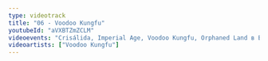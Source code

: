 ```yaml
---
type: videotrack
title: "06 - Voodoo Kungfu"
youtubeId: "aVXBTZmZCLM"
videoevents: "Crisálida, Imperial Age, Voodoo Kungfu, Orphaned Land в Baroeg"
videoartists: ["Voodoo Kungfu"]
---
```

